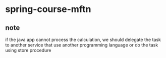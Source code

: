 # spring-course-mftn
## note

if the java app cannot process the calculation, we should delegate the task to another service that use another programming language or do the task using store procedure
